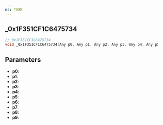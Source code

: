 ```yaml
---
ns: TASK
---
```

## _0x1F351CF1C6475734

```c
// 0x1F351CF1C6475734
void _0x1F351CF1C6475734(Any p0, Any p1, Any p2, Any p3, Any p4, Any p5, Any p6, Any p7, Any p8, Any p9);
```


## Parameters
* **p0**: 
* **p1**: 
* **p2**: 
* **p3**: 
* **p4**: 
* **p5**: 
* **p6**: 
* **p7**: 
* **p8**: 
* **p9**: 

